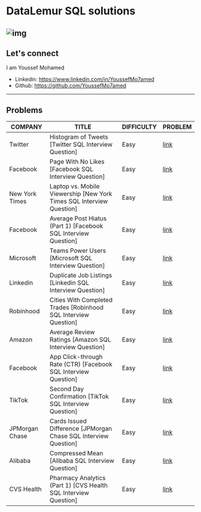 # DataLemur SQL solutions

![img](https://datalemur.com/_next/image?url=%2Flogo.png&w=256&q=75)
---

## Let's connect

I am Youssef Mohamed

- Linkedin: <https://www.linkedin.com/in/YoussefMo7amed>
- Github: <https://github.com/YoussefMo7amed>

----

## Problems

COMPANY|TITLE|DIFFICULTY|PROBLEM|
---|---|---|---|
Twitter|Histogram of Tweets [Twitter SQL Interview Question]|Easy|[link](problems/Histogram%20of%20Tweets%20[Twitter%20SQL%20Interview%20Question].md)|
Facebook|Page With No Likes [Facebook SQL Interview Question]|Easy|[link](problems/Page%20With%20No%20Likes%20[Facebook%20SQL%20Interview%20Question].md)|
New York Times|Laptop vs. Mobile Viewership [New York Times SQL Interview Question]|Easy|[link](problems/Laptop%20vs.%20Mobile%20Viewership%20[New%20York%20Times%20SQL%20Interview%20Question].md)|
Facebook|Average Post Hiatus (Part 1) [Facebook SQL Interview Question]|Easy|[link](problems/Average%20Post%20Hiatus%20(Part%201)%20[Facebook%20SQL%20Interview%20Question].md)|
Microsoft|Teams Power Users [Microsoft SQL Interview Question]|Easy|[link](problems/Teams%20Power%20Users%20[Microsoft%20SQL%20Interview%20Question].md)|
Linkedin|Duplicate Job Listings [Linkedin SQL Interview Question]|Easy|[link](problems/Duplicate%20Job%20Listings%20[Linkedin%20SQL%20Interview%20Question].md)|
Robinhood|Cities With Completed Trades [Robinhood SQL Interview Question]|Easy|[link](problems/Cities%20With%20Completed%20Trades%20[Robinhood%20SQL%20Interview%20Question].md)|
Amazon|Average Review Ratings [Amazon SQL Interview Question]|Easy|[link](problems/Average%20Review%20Ratings%20[Amazon%20SQL%20Interview%20Question].md)|
Facebook|App Click-through Rate (CTR) [Facebook SQL Interview Question]|Easy|[link](problems/App%20Click-through%20Rate%20(CTR)%20[Facebook%20SQL%20Interview%20Question].md)|
TikTok|Second Day Confirmation [TikTok SQL Interview Question]|Easy|[link](problems/Second%20Day%20Confirmation%20[TikTok%20SQL%20Interview%20Question].md)|
JPMorgan Chase|Cards Issued Difference [JPMorgan Chase SQL Interview Question]|Easy|[link](problems/Cards%20Issued%20Difference%20[JPMorgan%20Chase%20SQL%20Interview%20Question].md)|
Alibaba|Compressed Mean [Alibaba SQL Interview Question]|Easy|[link](problems/Compressed%20Mean%20[Alibaba%20SQL%20Interview%20Question].md)|
CVS Health|Pharmacy Analytics (Part 1) [CVS Health SQL Interview Question]|Easy|[link](problems/Pharmacy%20Analytics%20(Part%201)%20[CVS%20Health%20SQL%20Interview%20Question].md)|
